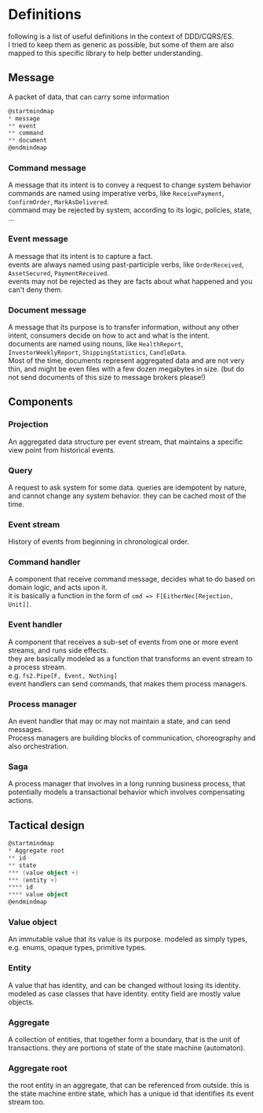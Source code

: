 # Definitions
following is a list of useful definitions in the context of DDD/CQRS/ES.  
I tried to keep them as generic as possible, but some of them are also mapped to this specific library to help better understanding.

## Message
A packet of data, that can carry some information
```scala mdoc:plantuml
@startmindmap
* message
** event
** command
** document
@endmindmap
```

### Command message
A message that its intent is to convey a request to change system behavior  
commands are named using imperative verbs, like `ReceivePayment`, `ConfirmOrder`, `MarkAsDelivered`.  
command may be rejected by system, according to its logic, policies, state, ...

### Event message
A message that its intent is to capture a fact.  
events are always named using past-participle verbs, like `OrderReceived`, `AssetSecured`, `PaymentReceived`.  
events may not be rejected as they are facts about what happened and you can't deny them.  

### Document message
A message that its purpose is to transfer information, without any other intent, consumers decide on how to act and what is the intent.  
documents are named using nouns, like `HealthReport`, `InvestorWeeklyReport`, `ShippingStatistics`, `CandleData`.  
Most of the time, documents represent aggregated data and are not very thin, and might be even files with a few dozen megabytes in size. (but do not send documents of this size to message brokers please!)



## Components

### Projection
An aggregated data structure per event stream, that maintains a specific view point from historical events.

### Query
A request to ask system for some data. queries are idempotent by nature, and cannot change any system behavior. they can be cached most of the time.

### Event stream
History of events from beginning in chronological order.

### Command handler
A component that receive command message, decides what to do based on domain logic, and acts upon it.  
it is basically a function in the form of `cmd => F[EitherNec[Rejection, Unit]]`.

### Event handler
A component that receives a sub-set of events from one or more event streams, and runs side effects.  
they are basically modeled as a function that transforms an event stream to a process stream.  
e.g. `fs2.Pipe[F, Event, Nothing]`  
event handlers can send commands, that makes them process managers.

### Process manager
An event handler that may or may not maintain a state, and can send messages.  
Process managers are building blocks of communication, choreography and also orchestration.  

### Saga
A process manager that involves in a long running business process, that potentially models a transactional behavior which involves compensating actions.


## Tactical design

```scala mdoc:plantuml
@startmindmap
* Aggregate root
** id
** state
*** (value object +)
*** (entity +)
**** id
**** value object
@endmindmap
```

### Value object
An immutable value that its value is its purpose. modeled as simply types, e.g. enums, opaque types, primitive types.  

### Entity
A value that has identity, and can be changed without losing its identity. modeled as case classes that have identity. entity field are mostly value objects.

### Aggregate
A collection of entities, that together form a boundary, that is the unit of transactions. they are portions of state of the state machine (automaton).

### Aggregate root
the root entity in an aggregate, that can be referenced from outside. this is the state machine entire state, which has a unique id that identifies its event stream too.
